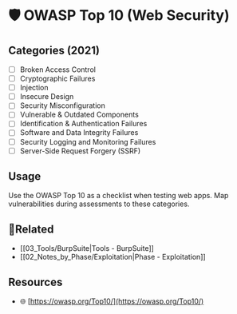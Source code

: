 # 🛡️ OWASP Top 10 (Web Security)
## Categories (2021)
- [ ] Broken Access Control
- [ ] Cryptographic Failures
- [ ] Injection
- [ ] Insecure Design
- [ ] Security Misconfiguration
- [ ] Vulnerable & Outdated Components
- [ ] Identification & Authentication Failures
- [ ] Software and Data Integrity Failures
- [ ] Security Logging and Monitoring Failures
- [ ] Server-Side Request Forgery (SSRF)

## Usage
Use the OWASP Top 10 as a checklist when testing web apps. Map vulnerabilities during assessments to these categories.

## 🔗Related
- [[03_Tools/BurpSuite|Tools - BurpSuite]]
- [[02_Notes_by_Phase/Exploitation|Phase - Exploitation]]

## Resources
- 🌐 [https://owasp.org/Top10/](https://owasp.org/Top10/)